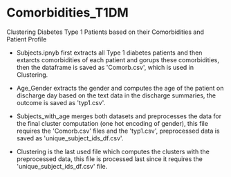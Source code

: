 # Comorbidities_T1DM
Clustering Diabetes Type 1 Patients based on their Comorbidities and Patient Profile

- Subjects.ipnyb first extracts all Type 1 diabetes patients and then extarcts comorbidities of each patient and gorups these comorbidities, then the dataframe is saved as 'Comorb.csv', which is used in Clustering.

- Age_Gender extracts the gender and computes the age of the patient on discharge day based on the text data in the discharge summaries, the outcome is saved as 'typ1.csv'.

- Subjects_with_age merges both datasets and preprocesses the data for the final cluster computation (one hot encoding of gender), this file requires the 'Comorb.csv' files and the 'typ1.csv', preprocessed data is saved as 'unique_subject_ids_df.csv'.

- Clustering is the last used file which computes the clusters with the preprocessed data, this file is processed last since it requires the 'unique_subject_ids_df.csv' file.

